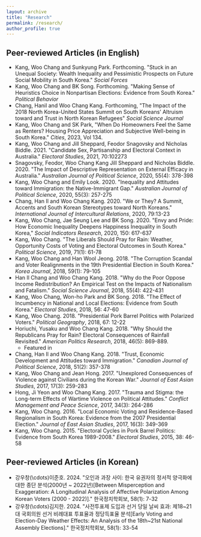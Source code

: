 ```yaml
---
layout: archive
title: "Research"
permalink: /research/
author_profile: true
---
```


## Peer-reviewed Articles (in English)

* Kang, Woo Chang and Sunkyung Park. Forthcoming. "Stuck in an Unequal Society: Wealth Inequality and Pessimistic Prospects on Future Social Mobility in South Korea." *Social Forces* 
* Kang, Woo Chang and BK Song. Forthcoming. "Making Sense of Heuristics Choice in Nonpartisan Elections: Evidence from South Korea." *Political Behavior* 
* Chang, Hanil and Woo Chang Kang. Forthcoming, "The Impact of the 2018 North Korea-United States Summit on South Koreans’ Altruism toward and Trust in North Korean Refugees" *Social Science Journal*
* Kang, Woo Chang and SK Park, "When Do Homeowners Feel the Same as Renters? Housing Price Appreciation and Subjective Well-being in South Korea." *Cities*, 2023, Vol 134. 
* Kang, Woo Chang and Jill Sheppard, Feodor Snagovsky and Nicholas Biddle. 2021. "Candidate Sex, Partisanship and Electoral Context in Australia." *Electoral Studies*, 2021, 70:102273 
* Snagovsky, Feodor, Woo Chang Kang Jill Sheppard and Nicholas Biddle. 2020. "The Impact of Descriptive Representation on External Efficacy in Australia." *Australian Journal of Political Science*, 2020, 55(4): 378-398
* Kang, Woo Chang and Emily Look. 2020. "Inequality and Attitudes toward Immigration: the Native-Immigrant Gap." *Australian Journal of Political Science*, 2020, 55(3): 257-275 
* Chang, Han Il and Woo Chang Kang. 2020. "We or They? A Summit, Accents and South Korean Stereotypes toward North Koreans." *International Journal of Intercultural Relations*, 2020, 79:13-23 
* Kang, Woo Chang, Jae Seung Lee and BK Song. 2020. "Envy and Pride: How Economic Inequality Deepens Happiness Inequality in South Korea," *Social Indicators Research*, 2020, 150: 617-637
* Kang, Woo Chang. "The Liberals Should Pray for Rain: Weather, Opportunity Costs of Voting and Electoral Outcomes in South Korea." *Political Science*, 2019, 71(1): 61-78
* Kang, Woo Chang and Han Wool Jeong. 2018. "The Corruption Scandal and Voter Realignments in the 19th Presidential Election in South Korea." *Korea Journal*, 2018, 59(1): 79-105
* Han Il Chang and Woo Chang Kang. 2018. "Why do the Poor Oppose Income Redistribution? An Empirical Test on the Impacts of Nationalism and Fatalism." *Social Science Journal*, 2018, 55(4): 422-431 
* Kang, Woo Chang, Won-ho Park and BK Song. 2018. "The Effect of Incumbency in National and Local Elections: Evidence from South Korea." *Electoral Studies*, 2018, 56: 47-60 
* Kang, Woo Chang. 2018. "Presidential Pork Barrel Politics with Polarized Voters." *Political Geography*, 2018, 67: 12-22
* Horiuchi, Yusaku and Woo Chang Kang. 2018. "Why Should the Republicans Pray for Rain? Electoral Consequences of Rainfall Revisited." *American Politics Research*, 2018, 46(5): 869-889. 
  - Featured in <span style="display:none;">[New York Times](https://goo.gl/pSs4Z6)</span>
* Chang, Han Il and Woo Chang Kang. 2018. "Trust, Economic Development and Attitudes toward Immigration." *Canadian Journal of Political Science*, 2018, 51(2): 357-378
* Kang, Woo Chang and Jean Hong. 2017. "Unexplored Consequences of Violence against Civilians during the Korean War." *Journal of East Asian Studies*, 2017, 17(3): 259-283 
* Hong, Ji Yeon and Woo Chang Kang. 2017. "Trauma and Stigma: the Long-term Effects of Wartime Violence on Political Attitudes." *Conflict Management and Peace Science*, 2017, 34(3): 264-286
* Kang, Woo Chang. 2016. "Local Economic Voting and Residence-Based Regionalism in South Korea: Evidence from the 2007 Presidential Election." *Journal of East Asian Studies*, 2017, 16(3): 349-369
* Kang, Woo Chang. 2015. "Electoral Cycles in Pork Barrel Politics: Evidence from South Korea 1989-2008." *Electoral Studies*, 2015, 38: 46-58

## Peer-reviewed Articles (in Korean)
* 강우창\(\cdots\)이준호. 2024. "오인과 과장 사이: 한국 유권자의 정서적 양극화에 대한 종단 분석(2000년 ~ 2022년)[Between Misperception and Exaggeration: A Longitudinal Analysis of Affective Polarization Among Korean Voters (2000 - 2022)]." 한국정치학회보, 58(1): 7-32
* 강우창\(\cdots\)김지한. 2024. "사전투표제 도입과 선거 당일 날씨 효과: 제18~21대 국회의원 선거 비례대표 투표율과 정당득표율 분석[Early Voting and Election-Day Weather Effects: An Analysis of the 18th~21st National Assembly Elections]." 한국정치학회보, 58(1): 33-54


